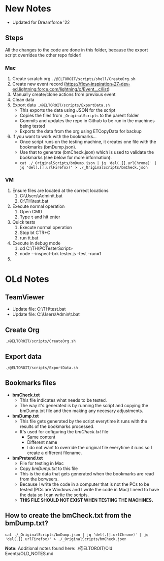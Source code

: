 # New Notes

-   Updated for Dreamforce '22

## Steps

All the changes to the code are done in this folder, because the export script overrides the other repo folder!

### Mac

1. Create scratch org `./@ELTOROIT/scripts/shell/CreateOrg.sh`
2. Create new event record (https://flow-inspiration-27-dev-ed.lightning.force.com/lightning/o/Event__c/list)
3. Manually create/clone actions from previous event
4. Clean data
5. Export data `./@ELTOROIT/scripts/ExportData.sh`
    - This exports the data using JSON for the script
    - Copies the files from `_OriginalScripts` to the parent folder
    - Commits and updates the repo in Github to be run in the machines being tested
    - Exports the data from the org using ETCopyData for backup
6. If you want to work with the bookmarks...
    - Once script runs on the testing machine, it creates one file with the bookmarks (bmDump.json).
    - Use that to generate (bmCheck.json) which is used to validate the bookmarks (see below for more information).
    - `cat ./_OriginalScripts/bmDump.json | jq 'del(.[].urlChrome)' | jq 'del(.[].urlFirefox)' > ./_OriginalScripts/bmCheck.json`

### VM

1. Ensure files are located at the correct locations
    1. C:\Users\Admin\t.bat
    2. C:\TH\test.bat
2. Execute normal operation
    1. Open CMD
    2. Type `t` and hit enter
3. Quick tests
    1. Execute normal operation
    2. Stop bt CTR+C
    3. run tt.bat
4. Execute in debug mode
    1. cd C:\TH\PCTesterScript>
    2. node --inspect-brk tester.js -test -run=1
5.

# OLd Notes

## TeamViewer

-   Update file: C:\TH\test.bat
-   Update file: C:\Users\Admin\t.bat

## Create Org

```
./@ELTOROIT/scripts/CreateOrg.sh
```

## Export data

```
./@ELTOROIT/scripts/ExportData.sh
```

## Bookmarks files

-   **bmCheck.txt**
    -   This file indicates what needs to be tested.
    -   The way it's generated is by running the script and copying the bmDump.txt file and then making any necesary adjustments.
-   **bmDump.txt**
    -   This file gets generated by the script everytime it runs with the results of the bookmarks processed.
    -   It's used for cofiguring the _bmCheck.txt_ file
        -   Same content
        -   Different name
        -   I do not want to override the original file everytime it runs so I create a different filename.
-   **bmPretend.txt**
    -   File for testing in Mac
    -   Copy _bmDump.txt_ to this file
    -   This is the data that gets generated when the bookmarks are read from the borwsers.
    -   Because I write the code in a computer that is not the PCs to be tested (PCs are Windows and I write the code in Mac) I need to have the data so I can write the scripts.
    -   **THIS FILE SHOULD NOT EXIST WHEN TESTING THE MACHINES.**

## How to create the bmCheck.txt from the bmDump.txt?

```
cat ./_OriginalScripts/bmDump.json | jq 'del(.[].urlChrome)' | jq 'del(.[].urlFirefox)' > ./_OriginalScripts/bmCheck.json
```

**Note:** Additional notes found here: ./@ELTOROIT/Old Events/OLD_NOTES.md
